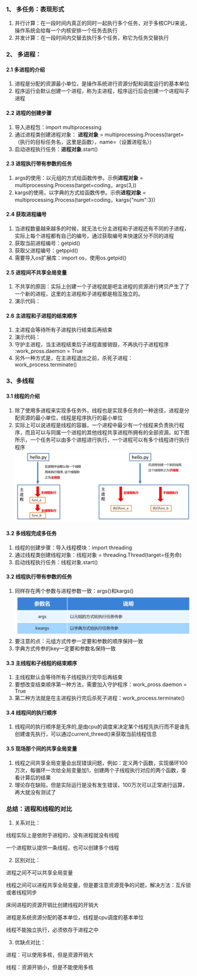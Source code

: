 ### 1、 多任务：表现形式
1. 并行计算：在一段时间内真正的同时一起执行多个任务，对于多核CPU来说，操作系统会给每一个内核安排一个任务去执行
2. 并发计算：在一段时间内交替去执行多个任务，称它为任务交替执行

### 2、 多进程：
#### 2.1 多进程的介绍
1. 进程是分配的资源最小单位，是操作系统进行资源分配和调度运行的基本单位
2. 程序运行会默认创建一个进程，称为主进程，程序运行后会创建一个进程叫子进程
#### 2.2 进程的创建步骤
1. 导入进程包：import multiprocessing 
2. 通过进程类创建进程对象： **进程对象** = multiprocessing.Process(target=（执行的目标任务名，这里是函数），name=（设置进程名）)
3. 启动进程执行任务：**进程对象**.start()

#### 2.3 进程执行带有参数的任务
1. args的使用：以元组的方式给函数传参。示例**进程对象** = multiprocessing.Process(target=coding，args(3,))
2. kargs的使用，以字典的方式给函数传参。示例**进程对象** = multiprocessing.Process(target=coding，kargs{"num":3})

#### 2.4 获取进程编号
1. 当进程数量越来越多的时候，就无法七分主进程和子进程还有不同的子进程，实际上每个进程都有自己的编号，通过获取编号来快速区分不同的进程
2. 获取当前进程编号：getpid()
3. 获取父进程编号：getppid()
4. 需要导入os扩展库：import os，使用os.getpid()
 
#### 2.5 进程间不共享全局变量
1. 不共享的原因：实际上创建一个子进程就是吧主进程的资源进行拷贝产生了了一个新的进程，这里的主进程和子进程都是相互独立的。
2. 演示代码：

#### 2.6 主进程和子进程的结束顺序
1. 主进程会等待所有子进程执行结束后再结束
2. 演示代码：
3. 守护主进程，当主进程结束后子进程直接销毁，不再执行子进程程序 :work_pross.daemon = True
4. 另外一种方式是，在主进程退出之前，杀死子进程：work_process.terminate()


### 3、多线程
#### 3.1 线程的介绍
1. 除了使用多进程来实现多任务外，线程也是实现多任务的一种途径，进程是分配资源的最小单位，线程是程序执行的最小单位
2. 实际上可以说进程是线程的容器，一个进程中最少有一个线程来负责执行程序，而且可以与同属一个进程的其他线程共享进程所拥有的全部资源。如下图所示，一个任务可以由多个进程进行执行，一个进程可以有多个线程进行执行程序
![img.png](img.png)

#### 3.2 多线程完成多任务
1. 线程的创建步骤：导入线程模块：import threading
2. 通过线程类创建线程对象：线程对象 = threading.Thread(target=任务命)
3. 启动线程执行任务：线程对象.start()

#### 3.2 线程执行带有参数的任务
1. 同样存在两个参数与进程参数一致：args()和kargs()
![img_1.png](img_1.png)
2. 要注意的点：元组方式传参一定要和参数的顺序保持一致
3. 字典方式传参的key一定要和参数名保持一致


#### 3.3 主线程和子线程的结束顺序
1. 主线程默认会等待所有子线程执行完毕后再结束
2. 要想改变结束顺序第一种方法，需要加入守护程序：work_pross.daemon = True
3. 第二种方法就是在主进程执行完后杀死子进程：work_process.terminate()

#### 3.4 线程间的执行顺序
1. 线程间的执行顺序是无序的,是由cpu的调度来决定某个线程先执行而不是谁先创建谁先执行，可以通过current_threed()来获取当前线程信息


#### 3.5 现场那个间的共享全局变量
1. 线程之间共享全局变量会出现错误问题，例如：定义两个函数，实现循环100万次，每循环一次给全局变量加1，创建两个子线程执行对应的两个函数，查看计算后的结果
2. 理论存在缺陷，但是实际运行是没有发生错误，100万次可以正常进行运算，再大就没有测试了
 
### 总结：进程和线程的对比
1. 关系对比：

线程实际上是依附于进程的，没有进程就没有线程

一个进程默认提供一条线程，也可以创建多个线程

2. 区别对比：

进程之间不可以共享全局变量

线程之间可以进程共享全局变量，但是要注意资源竞争的问题，解决方法：互斥锁或者线程同步

床间进程的资源开销比创建线程的开销大

进程是系统资源分配的基本单位，线程是cpu调度的基本单位

线程不能独立执行，必须依存于进程之中

3. 优缺点对比：

进程：可以使用多核，但是资源开销大

线程：资源开销小，但是不能使用多核

